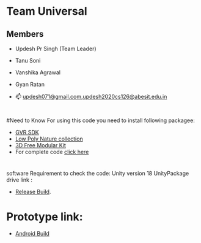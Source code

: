 # Team Universal
## Members
- Updesh Pr Singh (Team Leader)
- Tanu Soni
- Vanshika Agrawal
- Gyan Ratan

- 📫 updesh071@gmail.com,updesh2020cs126@abesit.edu.in
#
#
#Need to Know
For using this code you need to install following packagee:
- [GVR SDK](https://github.com/googlevr/gvr-unity-sdk/releases)
- [Low Poly Nature collection](https://assetstore.unity.com/packages/3d/environments/landscapes/low-poly-simple-nature-pack-162153)
- [3D Free Modular Kit](https://assetstore.unity.com/packages/3d/environments/3d-free-modular-kit-85732)
- For complete code [click here](https://drive.google.com/drive/folders/1HHfjVsKoDJRPRjVetzxMUnduNuX-gQ__)
#

software Requirement to check the code: Unity version 18
UnityPackage  drive link :
- [Release Build](https://github.com/Gyan-Ratan/Meta_Mall/tags).


# Prototype link:
- [Android Build](https://www.youtube.com/embed/tRPDQWdFoO0)

